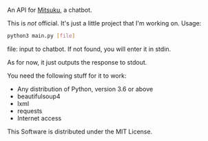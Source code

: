 An API for [Mitsuku](https://www.pandorabots.com/mitsuku/), a chatbot.

This is _not_ official.  It's just a little project that I'm working
on. Usage:
```sh
python3 main.py [file]
```
file: input to chatbot.  If not found, you will enter it in stdin.

As for now, it just outputs the response to stdout.

You need the following stuff for it to work:
- Any distribution of Python, version 3.6 or above
- beautifulsoup4
- lxml
- requests
- Internet access

This Software is distributed under the MIT License.
